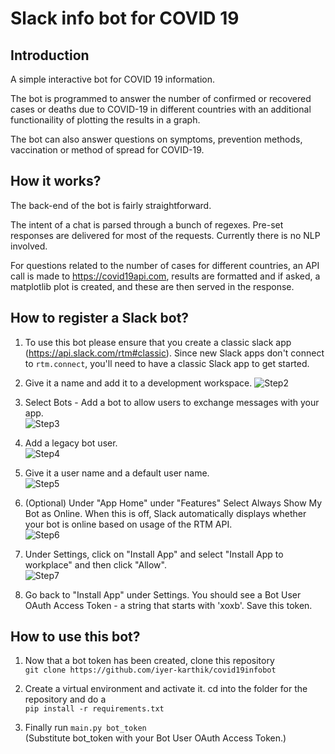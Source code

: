 # Slack info bot for COVID 19

## Introduction
A simple interactive bot for COVID 19 information. 

The bot is programmed to answer the number of confirmed or recovered cases or deaths due to COVID-19 in different countries with an additional functionaility of plotting the results in a graph. 
 
The bot can also answer questions on symptoms, prevention methods, vaccination or method of spread for COVID-19.

## How it works? 
The back-end of the bot is fairly straightforward. 

The intent of a chat is parsed through a bunch of regexes. Pre-set responses are delivered for most of the 
requests. Currently there is no NLP involved. 

For questions related to the number of cases for different countries, an API call is made 
to https://covid19api.com, results are formatted and if asked, a matplotlib plot is created, 
and these are then served in the response.

## How to register a Slack bot?
1. To use this bot please ensure that you create a classic slack app (https://api.slack.com/rtm#classic).
Since new Slack apps don't connect to `rtm.connect`, you'll need to have a classic Slack app to get started.

2. Give it a name and add it to a development workspace. 
![Step2](../master//images/Step2.png)


3. Select Bots - Add a bot to allow users to exchange messages with your app.\
![Step3](../master//images/Step3.png)

4. Add a legacy bot user.\
![Step4](../master//images/Step4.png)

5. Give it a user name and a default user name.\
![Step5](../master//images/Step5.png)

6. (Optional) Under "App Home" under "Features" Select Always Show My Bot as Online. When this is off, Slack automatically displays whether your bot is online based on usage of the RTM API.\
![Step6](../master//images/Step6.png)

7. Under Settings, click on "Install App" and select "Install App to workplace" and then click "Allow".\
![Step7](../master//images/Step7.png)

8. Go back to "Install App" under Settings. You should see a Bot User OAuth Access Token - a string that starts with 'xoxb'. Save this token.

## How to use this bot?
1. Now that a bot token has been created, clone this repository\
`git clone https://github.com/iyer-karthik/covid19infobot` 

2. Create a virtual environment and activate it. cd into the folder for the repository and do a\
`pip install -r requirements.txt`

3. Finally run `main.py bot_token`\
(Substitute bot_token with your Bot User OAuth Access Token.)

 




